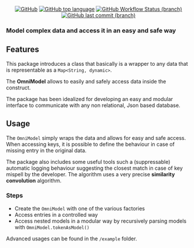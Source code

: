  <div align="center">
<!-- do not remove line below -->

<a href="">![GitHub](https://img.shields.io/github/license/tratteo/omnimodel?color=orange&label=License)</a>
<a href="">![GitHub top language](https://img.shields.io/github/languages/top/tratteo/omnimodel?color=blue&label=dart&logo=dart)</a>
<a href="">![GitHub Workflow Status (branch)](https://img.shields.io/github/actions/workflow/status/tratteo/omnimodel/dart.yml?branch=main&label=Test&logo=github)</a>
<a href="">![GitHub last commit (branch)](https://img.shields.io/github/last-commit/tratteo/omnimodel/main?label=Last%20commit&color=brightgreen&logo=github)</a>

</div>

### Model complex data and access it in an easy and safe way

## Features

This package introduces a class that basically is a wrapper to any data that is representable as a `Map<String, dynamic>`.

The **OmniModel** allows to easily and safely access data inside the construct.

The package has been idealized for developing an easy and modular interface to communicate with any non relational, Json based database.

## Usage

The `OmniModel` simply wraps the data and allows for easy and safe access. When accessing keys, it is possible to define the behaviour in case of missing entry in the original data.

The package also includes some useful tools such a (suppressable) automatic logging behaviour suggesting the closest match in case of key mispell by the developer. The algorithm uses a very precise **similarity convolution** algorithm.

### Steps

-   Create the `OmniModel` with one of the various factories
-   Access entries in a controlled way
-   Access nested models in a modular way by recursively parsing models with `OmniModel.tokenAsModel()`

Advanced usages can be found in the `/example` folder.
